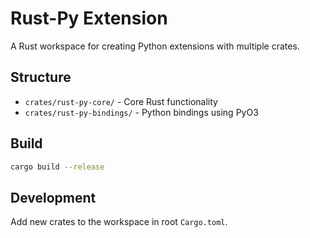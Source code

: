 # Rust-Py Extension

A Rust workspace for creating Python extensions with multiple crates.

## Structure

- `crates/rust-py-core/` - Core Rust functionality
- `crates/rust-py-bindings/` - Python bindings using PyO3

## Build

```bash
cargo build --release
```

## Development

Add new crates to the workspace in root `Cargo.toml`.